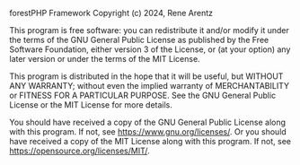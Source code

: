 forestPHP Framework
Copyright (c) 2024, Rene Arentz

This program is free software: you can redistribute it and/or modify
it under the terms of the GNU General Public License as published by
the Free Software Foundation, either version 3 of the License, or
(at your option) any later version or under the terms of the MIT License.

This program is distributed in the hope that it will be useful,
but WITHOUT ANY WARRANTY; without even the implied warranty of
MERCHANTABILITY or FITNESS FOR A PARTICULAR PURPOSE.  See the
GNU General Public License or the MIT License for more details.

You should have received a copy of the GNU General Public License
along with this program.  If not, see <https://www.gnu.org/licenses/>.
Or you should have received a copy of the MIT License
along with this program. If not, see <https://opensource.org/licenses/MIT/>.